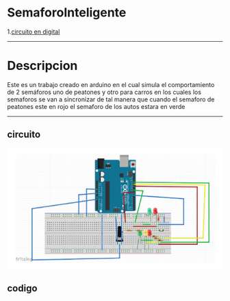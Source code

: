 # SemaforoInteligente
1.[circuito en digital](#circuito)

***
# Descripcion   
Este es un trabajo creado en arduino en el cual simula el comportamiento de 2 semáforos uno de peatones y otro para carros en los cuales los  semaforos se van a sincronizar de tal manera que cuando el semaforo de peatones este en rojo el semaforo de los autos estara en verde
***
## circuito 
![circuito](/CircuitoSemaforo.JPG)

## codigo 
~~~

~~~



